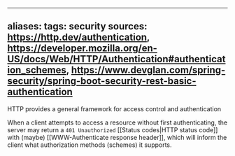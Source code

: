 
---
aliases: 
tags: security
sources: https://http.dev/authentication, https://developer.mozilla.org/en-US/docs/Web/HTTP/Authentication#authentication_schemes, https://www.devglan.com/spring-security/spring-boot-security-rest-basic-authentication
---
HTTP provides a general framework for access control and authentication

When a client attempts to access a resource without first authenticating, the server may return a `401 Unauthorized` [[Status codes|HTTP status code]] with (maybe) [[WWW-Authenticate response header]], which will inform the client what authorization methods (schemes) it supports.